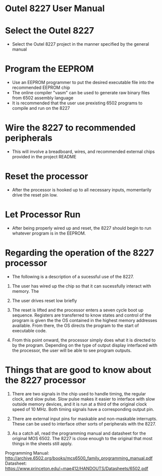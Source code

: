 # Outel 8227 User Manual

# Select the Outel 8227
- Select the Outel 8227 project in the manner specified by the general manual

# Program the EEPROM
- Use an EEPROM programmer to put the desired executable file into the recommended EEPROM chip
- The online compiler "vasm" can be used to generate raw binary files from 6502 assembly language
- It is recommended that the user use prexisting 6502 programs to compile and run on the 8227

# Wire the 8227 to recommended peripherals
- This will involve a breadboard, wires, and recommended external chips provided in the project README

# Reset the processor
- After the processor is hooked up to all necessary inputs, momentarily drive the reset pin low. 

# Let Processor Run
- After being properly wired up and reset, the 8227 should begin to run whatever program is in the EEPROM.

# Regarding the operation of the 8227 processor
- The following is a description of a sucessful use of the 8227.

1. The user has wired up the chip so that it can sucessfully interact with memory. The 

2. The user drives reset low briefly

3. The reset is lifted and the processor enters a seven cycle boot up sequence. Registers are transferred to know states and control of the program is given the the OS contained in the highest memory addresses available. From there, the OS directs the program to the start of executable code.

4. From this point onward, the processor simply does what it is directed to by the program. Depending on the type of output display interfaced with the processor, the user will be able to see program outputs.


# Things that are good to know about the 8227 processor

1. There are two signals in the chip used to handle timing, the regular clock, and slow pulse. Slow pulse makes it easier to interface with slow outside memory devices, and it is run at a third of the original clock speed of 10 MHz. Both timing signals have a corresponding output pin.

2. There are external input pins for maskable and non-maskable interrupts. These can be used to interface other sorts of peripherals with the 8227.

3. As a catch all, read the programming manual and datasheet for the original MOS 6502. The 8227 is close enough to the original that most things in the sheets still apply. 

Programming Manual: http://archive.6502.org/books/mcs6500_family_programming_manual.pdf
Datasheet: https://www.princeton.edu/~mae412/HANDOUTS/Datasheets/6502.pdf